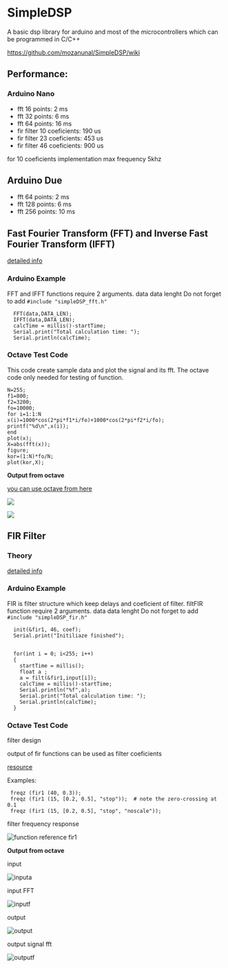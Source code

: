 # SimpleDSP
A basic dsp library for arduino and most of the microcontrollers which can be programmed in C/C++

https://github.com/mozanunal/SimpleDSP/wiki

## Performance:

### Arduino Nano
* fft 16 points: 2 ms
* fft 32 points: 6 ms
* fft 64 points: 16 ms
* fir filter 10 coeficients: 190 us
* fir filter 23 coeficients: 453 us
* fir filter 46 coeficients: 900 us

for 10 coeficients implementation max frequency 5khz

## Arduino Due
* fft 64 points: 2 ms
* fft 128 points: 6 ms
* fft 256 points: 10 ms

## Fast Fourier Transform (FFT) and Inverse Fast Fourier Transform (IFFT)

[detailed info](https://en.m.wikipedia.org/wiki/Fast_Fourier_transform)

### Arduino Example
FFT and IFFT functions require 2 arguments.
data 
data lenght
Do not forget to add `#include "simpleDSP_fft.h"`


```
  FFT(data,DATA_LEN);
  IFFT(data,DATA_LEN);
  calcTime = millis()-startTime;
  Serial.print("Total calculation time: ");
  Serial.println(calcTime);
```

### Octave Test Code

This code create sample data and plot the signal and its fft. The octave code only needed for testing of function.

```
N=255;
f1=800;
f2=3200;
fo=10000;
for i=1:1:N
x(i)=1000*cos(2*pi*f1*i/fo)+1000*cos(2*pi*f2*i/fo);
printf("%d\n",x(i));
end
plot(x);
X=abs(fft(x));
figure;
kor=(1:N)*fo/N;
plot(kor,X);
```

**Output from octave**

[you can use octave from here](octave-online.net)

![](https://cloud.githubusercontent.com/assets/13440502/22308863/70d2aedc-e351-11e6-9b87-6cf39dec3709.png)

![](https://cloud.githubusercontent.com/assets/13440502/22308869/766d3c5e-e351-11e6-9408-f63909479cdd.png)

## FIR Filter

### Theory

[detailed info](https://en.wikipedia.org/wiki/Finite_impulse_response)

### Arduino Example
FIR is filter structure which keep delays and coeficient of filter. filtFIR function require 2 arguments.
data 
data lenght
Do not forget to add `#include "simpleDSP_fir.h"`


```
  init(&fir1, 46, coef);
  Serial.print("Initiliaze finished");
  

  for(int i = 0; i<255; i++)
  {
    startTime = millis();
    float a ;
    a = filt(&fir1,input[i]); 
    calcTime = millis()-startTime;
    Serial.println("%f",a);
    Serial.print("Total calculation time: ");
    Serial.println(calcTime);
  }
```
### Octave Test Code

filter design

output of fir functions can be used as filter coeficients

[resource](https://octave.sourceforge.io/signal/function/fir1.html)

Examples:

```
 freqz (fir1 (40, 0.3));
 freqz (fir1 (15, [0.2, 0.5], "stop"));  # note the zero-crossing at 0.1
 freqz (fir1 (15, [0.2, 0.5], "stop", "noscale"));
```
filter frequency response

![function reference fir1](https://cloud.githubusercontent.com/assets/13440502/22388029/20f5a6fc-e4e7-11e6-99ed-885fe116be1d.png)


**Output from octave**

input

![inputa](https://cloud.githubusercontent.com/assets/13440502/22374756/305a1d4e-e4b0-11e6-821a-9213b4f8a136.png)

input FFT

![inputf](https://cloud.githubusercontent.com/assets/13440502/22374762/3abf9eee-e4b0-11e6-8e26-c0758e6c13a3.png)

output 

![output](https://cloud.githubusercontent.com/assets/13440502/22374514/24a63a88-e4af-11e6-8bd8-b7fa703bd459.png)

output signal fft

![outputf](https://cloud.githubusercontent.com/assets/13440502/22374645/b0cbd266-e4af-11e6-9266-32aafec12986.png)



